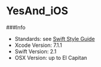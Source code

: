 # YesAnd_iOS

###Info
* Standards: see [Swift Style Guide](https://github.com/raywenderlich/swift-style-guide)
* Xcode Version: 7.1.1
* Swift Version: 2.1
* OSX Version: up to El Capitan